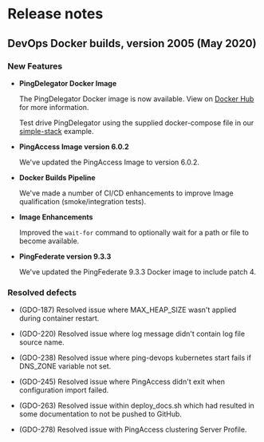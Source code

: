 # Release notes

## DevOps Docker builds, version 2005 (May 2020)

### New Features

- **PingDelegator Docker Image**

  The PingDelegator Docker image is now available. View on [Docker Hub](https://hub.docker.com/r/pingidentity/pingdelegator) for more information.

  Test drive PingDelegator using the supplied docker-compose file in our [simple-stack](https://github.com/pingidentity/pingidentity-devops-getting-started/tree/master/11-docker-compose/01-simple-stack) example.
  
- **PingAccess Image version 6.0.2**

  We've updated the PingAccess Image to version 6.0.2.
  
- **Docker Builds Pipeline**

  We've made a number of CI/CD enhancements to improve Image qualification (smoke/integration tests).
  
- **Image Enhancements**

  Improved the `wait-for` command to optionally wait for a path or file to become available.
  
- **PingFederate version 9.3.3**

  We've updated the PingFederate 9.3.3 Docker image to include patch 4.

### Resolved defects

- (GDO-187) Resolved issue where MAX_HEAP_SIZE wasn't applied during container restart.

- (GDO-220) Resolved issue where log message didn't contain log file source name.

- (GDO-238) Resolved issue where ping-devops kubernetes start fails if DNS_ZONE variable not set.

- (GDO-245) Resolved issue where PingAccess didn't exit when configuration import failed.

- (GDO-263) Resolved issue within deploy_docs.sh which had resulted in some documentation to not be pushed to GitHub.

- (GDO-278) Resolved issue with PingAccess clustering Server Profile.
